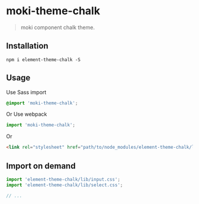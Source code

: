 # moki-theme-chalk
> moki component chalk theme.


## Installation
```shell
npm i element-theme-chalk -S
```

## Usage

Use Sass import
```css
@import 'moki-theme-chalk';
```

Or Use webpack
```javascript
import 'moki-theme-chalk';
```

Or
```html
<link rel="stylesheet" href="path/to/node_modules/element-theme-chalk/lib/index.css">
```

##  Import on demand
```javascript
import 'element-theme-chalk/lib/input.css';
import 'element-theme-chalk/lib/select.css';

// ...
```